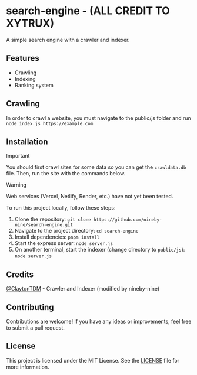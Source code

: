 # search-engine -  (ALL CREDIT TO XYTRUX)

A simple search engine with a crawler and indexer.

## Features

- Crawling
- Indexing
- Ranking system

## Crawling

In order to crawl a website, you must navigate to the public/js folder and run `node index.js https://example.com`

## Installation

> [!IMPORTANT]
> You should first crawl sites for some data so you can get the `crawldata.db` file. Then, run the site with the commands below.

> [!WARNING]
> Web services (Vercel, Netlify, Render, etc.) have not yet been tested.

To run this project locally, follow these steps:

1. Clone the repository: `git clone https://github.com/nineby-nine/search-engine.git`
2. Navigate to the project directory: `cd search-engine`
3. Install dependencies: `pnpm install`
4. Start the express server: `node server.js`
5. On another terminal, start the indexer (change directory to `public/js`): `node server.js`

## Credits

[@ClaytonTDM](https://github.com/ClaytonTDM) - Crawler and Indexer (modified by nineby-nine)

## Contributing

Contributions are welcome! If you have any ideas or improvements, feel free to submit a pull request.

## License

This project is licensed under the MIT License. See the [LICENSE](LICENSE) file for more information.
